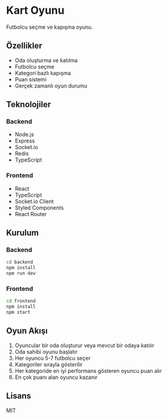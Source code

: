 # Kart Oyunu

Futbolcu seçme ve kapışma oyunu.

## Özellikler

- Oda oluşturma ve katılma
- Futbolcu seçme
- Kategori bazlı kapışma
- Puan sistemi
- Gerçek zamanlı oyun durumu

## Teknolojiler

### Backend
- Node.js
- Express
- Socket.io
- Redis
- TypeScript

### Frontend
- React
- TypeScript
- Socket.io Client
- Styled Components
- React Router

## Kurulum

### Backend

```bash
cd backend
npm install
npm run dev
```

### Frontend

```bash
cd frontend
npm install
npm start
```

## Oyun Akışı

1. Oyuncular bir oda oluşturur veya mevcut bir odaya katılır
2. Oda sahibi oyunu başlatır
3. Her oyuncu 5-7 futbolcu seçer
4. Kategoriler sırayla gösterilir
5. Her kategoride en iyi performans gösteren oyuncu puan alır
6. En çok puanı alan oyuncu kazanır

## Lisans

MIT 